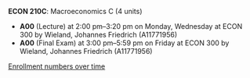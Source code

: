 **ECON 210C**: Macroeconomics C (4 units)

- **A00** (Lecture) at 2:00 pm–3:20 pm on Monday, Wednesday at ECON 300 by Wieland, Johannes Friedrich (A11771956)
- **A00** (Final Exam) at 3:00 pm–5:59 pm on Friday at ECON 300 by Wieland, Johannes Friedrich (A11771956)

[Enrollment numbers over time](./ECON210C.tsv)
